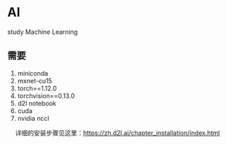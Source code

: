 # AI
study Machine Learning

## 需要

1. miniconda
2. mxnet-cu15
3. torch==1.12.0
4. torchvision==0.13.0
5. d2l notebook
6. cuda
7. nvidia nccl

&emsp; 详细的安装步骤见这里：https://zh.d2l.ai/chapter_installation/index.html